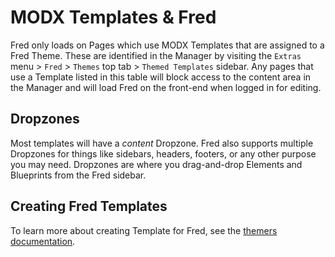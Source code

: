 # MODX Templates & Fred

Fred only loads on Pages which use MODX Templates that are assigned to a Fred Theme. These are identified in the Manager by visiting the `Extras` menu > `Fred` > `Themes` top tab > `Themed Templates` sidebar. Any pages that use a Template listed in this table will block access to the content area in the Manager and will load Fred on the front-end when logged in for editing.

## Dropzones

Most templates will have a *content* Dropzone. Fred also supports multiple Dropzones for things like sidebars, headers, footers, or any other purpose you may need. Dropzones are where you drag-and-drop Elements and Blueprints from the Fred sidebar.

## Creating Fred Templates

To learn more about creating Template for Fred, see the [themers documentation](themer/templates/index.md).